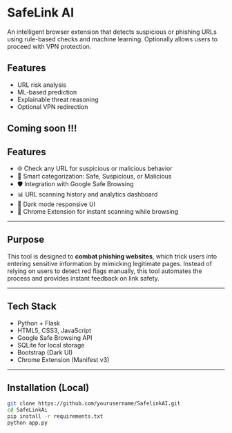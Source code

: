 # SafeLink AI

An intelligent browser extension that detects suspicious or phishing URLs using rule-based checks and machine learning. Optionally allows users to proceed with VPN protection.

## Features
- URL risk analysis
- ML-based prediction
- Explainable threat reasoning
- Optional VPN redirection

Coming soon !!!
---

##  Features

- 🌐 Check any URL for suspicious or malicious behavior  
- 🧠 Smart categorization: Safe, Suspicious, or Malicious  
- 🛡️ Integration with Google Safe Browsing  
- 📊 URL scanning history and analytics dashboard  
- 🌙 Dark mode responsive UI  
- 🧩 Chrome Extension for instant scanning while browsing  

---

##  Purpose

This tool is designed to **combat phishing websites**, which trick users into entering sensitive information by mimicking legitimate pages. Instead of relying on users to detect red flags manually, this tool automates the process and provides instant feedback on link safety.

---

##  Tech Stack

- Python + Flask  
- HTML5, CSS3, JavaScript  
- Google Safe Browsing API  
- SQLite for local storage  
- Bootstrap (Dark UI)  
- Chrome Extension (Manifest v3)

---

## Installation (Local)

```bash
git clone https://github.com/yourusername/SafelinkAI.git
cd SafeLinkAi
pip install -r requirements.txt
python app.py
